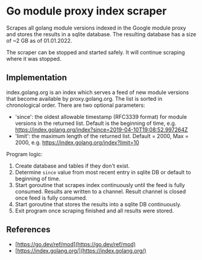 # Go module proxy index scraper

Scrapes all golang module versions indexed in the Google module proxy and
stores the results in a sqlite database.
The resulting database has a size of ~2 GB as of 01.01.2022.

The scraper can be stopped and started safely.
It will continue scraping where it was stopped.

## Implementation

index.golang.org is an index which serves a feed of new module versions that become
available by proxy.golang.org.
The list is sorted in chronological order. There are two optional parameters:
- 'since': the oldest allowable timestamp (RFC3339 format) for module versions in the returned list. Default is the
  beginning of time, e.g. https://index.golang.org/index?since=2019-04-10T19:08:52.997264Z
- 'limit': the maximum length of the returned list. Default = 2000, Max = 2000,
  e.g. https://index.golang.org/index?limit=10

Program logic:
1. Create database and tables if they don't exist.
2. Determine `since` value from most recent entry in sqlite DB or default to beginning of time.
3. Start goroutine that scrapes index continuously until the feed is fully consumed.
   Results are written to a channel. Result channel is closed once feed is fully consumed.
4. Start goroutine that stores the results into a sqlite DB continuously.
5. Exit program once scraping finished and all results were stored.

## References

- [https://go.dev/ref/mod](https://go.dev/ref/mod)
- [https://index.golang.org/](https://index.golang.org/)

